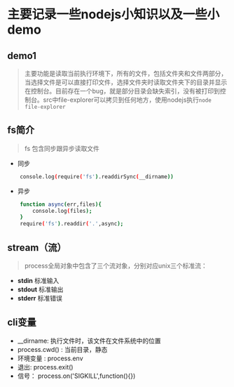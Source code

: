 # 主要记录一些nodejs小知识以及一些小demo

## demo1

> 主要功能是读取当前执行环境下，所有的文件，包括文件夹和文件两部分，当选择文件是可以直接打印文件，选择文件夹时读取文件夹下的目录并显示在控制台。目前存在一个bug，就是部分目录会缺失索引，没有被打印到控制台。src中file-explorer可以拷贝到任何地方，使用nodejs执行`node file-explorer`

## fs简介
> fs 包含同步跟异步读取文件

- 同步

```bash
    console.log(require('fs').readdirSync(__dirname))
```

- 异步

```bash
	function async(err,files){
		console.log(files);
	}
	require('fs').readdir('.',async);
```

## stream（流）

> process全局对象中包含了三个流对象，分别对应unix三个标准流：

- **stdin**  标准输入
- **stdout** 标准输出
- **stderr** 标准错误


## cli变量

- __dirname: 执行文件时，该文件在文件系统中的位置
- process.cwd() : 当前目录，静态
- 环境变量 : process.env
- 退出: process.exit()
- 信号： process.on('SIGKILL',function(){})















